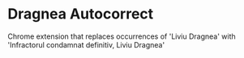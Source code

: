 Dragnea Autocorrect
============

Chrome extension that replaces occurrences of 'Liviu Dragnea' with 'Infractorul condamnat definitiv, Liviu Dragnea'
